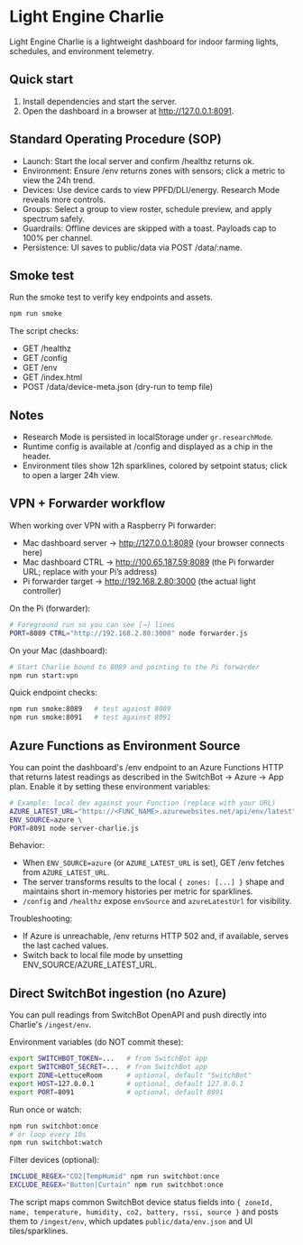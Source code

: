 # Light Engine Charlie

Light Engine Charlie is a lightweight dashboard for indoor farming lights, schedules, and environment telemetry.

## Quick start

1. Install dependencies and start the server.
2. Open the dashboard in a browser at http://127.0.0.1:8091.

## Standard Operating Procedure (SOP)

- Launch: Start the local server and confirm /healthz returns ok.
- Environment: Ensure /env returns zones with sensors; click a metric to view the 24h trend.
- Devices: Use device cards to view PPFD/DLI/energy. Research Mode reveals more controls.
- Groups: Select a group to view roster, schedule preview, and apply spectrum safely.
- Guardrails: Offline devices are skipped with a toast. Payloads cap to 100% per channel.
- Persistence: UI saves to public/data via POST /data/:name.

## Smoke test

Run the smoke test to verify key endpoints and assets.

```bash
npm run smoke
```

The script checks:
- GET /healthz
- GET /config
- GET /env
- GET /index.html
- POST /data/device-meta.json (dry-run to temp file)

## Notes

- Research Mode is persisted in localStorage under `gr.researchMode`.
- Runtime config is available at /config and displayed as a chip in the header.
- Environment tiles show 12h sparklines, colored by setpoint status; click to open a larger 24h view.

## VPN + Forwarder workflow

When working over VPN with a Raspberry Pi forwarder:

- Mac dashboard server → http://127.0.0.1:8089 (your browser connects here)
- Mac dashboard CTRL → http://100.65.187.59:8089 (the Pi forwarder URL; replace with your Pi’s address)
- Pi forwarder target → http://192.168.2.80:3000 (the actual light controller)

On the Pi (forwarder):

```bash
# Foreground run so you can see [→] lines
PORT=8089 CTRL="http://192.168.2.80:3000" node forwarder.js
```

On your Mac (dashboard):

```bash
# Start Charlie bound to 8089 and pointing to the Pi forwarder
npm run start:vpn
```

Quick endpoint checks:

```bash
npm run smoke:8089   # test against 8089
npm run smoke:8091   # test against 8091
```

## Azure Functions as Environment Source

You can point the dashboard's /env endpoint to an Azure Functions HTTP that returns latest readings
as described in the SwitchBot → Azure → App plan. Enable it by setting these environment variables:

```bash
# Example: local dev against your Function (replace with your URL)
AZURE_LATEST_URL="https://<FUNC_NAME>.azurewebsites.net/api/env/latest" \
ENV_SOURCE=azure \
PORT=8091 node server-charlie.js
```

Behavior:
- When `ENV_SOURCE=azure` (or `AZURE_LATEST_URL` is set), GET /env fetches from `AZURE_LATEST_URL`.
- The server transforms results to the local `{ zones: [...] }` shape and maintains short in-memory histories per metric for sparklines.
- `/config` and `/healthz` expose `envSource` and `azureLatestUrl` for visibility.

Troubleshooting:
- If Azure is unreachable, /env returns HTTP 502 and, if available, serves the last cached values.
- Switch back to local file mode by unsetting ENV_SOURCE/AZURE_LATEST_URL.

## Direct SwitchBot ingestion (no Azure)

You can pull readings from SwitchBot OpenAPI and push directly into Charlie's `/ingest/env`.

Environment variables (do NOT commit these):

```bash
export SWITCHBOT_TOKEN=...   # from SwitchBot app
export SWITCHBOT_SECRET=...  # from SwitchBot app
export ZONE=LettuceRoom      # optional, default "SwitchBot"
export HOST=127.0.0.1        # optional, default 127.0.0.1
export PORT=8091             # optional, default 8091
```

Run once or watch:

```bash
npm run switchbot:once
# or loop every 10s
npm run switchbot:watch
```

Filter devices (optional):

```bash
INCLUDE_REGEX="CO2|TempHumid" npm run switchbot:once
EXCLUDE_REGEX="Button|Curtain" npm run switchbot:once
```

The script maps common SwitchBot device status fields into `{ zoneId, name, temperature, humidity, co2, battery, rssi, source }`
and posts them to `/ingest/env`, which updates `public/data/env.json` and UI tiles/sparklines.
